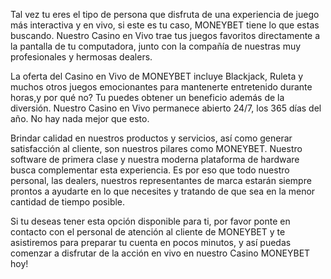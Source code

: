 Tal vez tu eres el tipo de persona que disfruta de una experiencia de juego más interactiva y en vivo, si este es tu caso, MONEYBET tiene lo que estas buscando. Nuestro Casino en Vivo trae tus juegos favoritos directamente a la pantalla de tu computadora, junto con la compañía de nuestras muy profesionales y hermosas dealers.

La oferta del Casino en Vivo de MONEYBET incluye Blackjack, Ruleta y muchos otros juegos emocionantes para mantenerte entretenido durante horas,y por qué no? Tu puedes obtener un beneficio además de la diversión. Nuestro Casino en Vivo permanece abierto 24/7, los 365 días del año. No hay nada mejor que esto.

 Brindar calidad en nuestros productos y servicios, así como generar satisfacción al cliente, son nuestros pilares como MONEYBET. Nuestro software de primera clase y nuestra moderna plataforma de hardware busca complementar esta experiencia. Es por eso que todo nuestro personal, las dealers, nuestros representantes de marca estarán siempre prontos a ayudarte en lo que necesites y tratando de que sea en la menor cantidad de tiempo posible.
 
 Si tu deseas tener esta opción disponible para ti, por favor ponte en contacto con el personal de atención al cliente de MONEYBET y te asistiremos para preparar tu cuenta en pocos minutos, y así puedas comenzar a disfrutar de la acción en vivo en nuestro Casino MONEYBET hoy!
